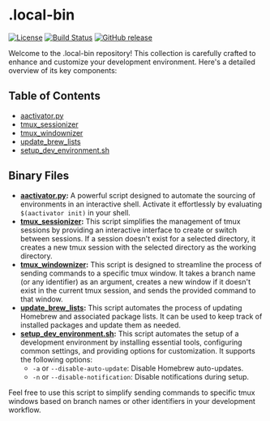 # .local-bin

[![License](https://img.shields.io/badge/License-MIT-blue.svg)](LICENSE)
[![Build Status](https://travis-ci.org/your-username/.local-bin.svg?branch=main)](https://travis-ci.org/your-username/.local-bin)
[![GitHub release](https://img.shields.io/github/release/your-username/.local-bin.svg)](https://github.com/your-username/.local-bin/releases)

Welcome to the .local-bin repository! This collection is carefully crafted to enhance and customize your development environment. Here's a detailed overview of its key components:

## Table of Contents

- [aactivator.py](#aactivatorpy)
- [tmux_sessionizer](#tmux_sessionizer)
- [tmux_windownizer](#tmux_windownizer)
- [update_brew_lists](#update_brew_lists)
- [setup_dev_environment.sh](#setup_dev_environmentsh)

## Binary Files

- **[aactivator.py](docs/aactivator/Usage.md):** A powerful script designed to automate the sourcing of environments in an interactive shell. Activate it effortlessly by evaluating `$(aactivator init)` in your shell.
- **[tmux_sessionizer](docs/tmux_sessionizer/Usage.md):** This script simplifies the management of tmux sessions by providing an interactive interface to create or switch between sessions. If a session doesn't exist for a selected directory, it creates a new tmux session with the selected directory as the working directory.
- **[tmux_windownizer](docs/tmux_windownizer/Usage.md):** This script is designed to streamline the process of sending commands to a specific tmux window. It takes a branch name (or any identifier) as an argument, creates a new window if it doesn't exist in the current tmux session, and sends the provided command to that window.
- **[update_brew_lists](docs/update_brew_lists/Usage.md):** This script automates the process of updating Homebrew and associated package lists. It can be used to keep track of installed packages and update them as needed.
- **[setup_dev_environment.sh](docs/setup_dev_environment/Usage.md):** This script automates the setup of a development environment by installing essential tools, configuring common settings, and providing options for customization. It supports the following options:
  - `-a` or `--disable-auto-update`: Disable Homebrew auto-updates.
  - `-n` or `--disable-notification`: Disable notifications during setup.

Feel free to use this script to simplify sending commands to specific tmux windows based on branch names or other identifiers in your development workflow.

